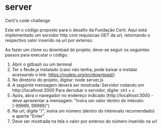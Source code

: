 # server
Certi's code challenge

Este eh o código proposto para o desafio da Fundação Certi.
Aqui está implementado um servidor http com requisicao GET da url, retornando o respectivo valor inserido na url por extenso.

Ao fazer um clone ou download do projeto, deve-se seguir os seguintes passos para executar o código:
1. Abrir o gitbash ou um termnal
2. Ter o Node.js instalado (caso não tenha, pode baixar e instalar acessando o link: https://nodejs.org/en/download/)
3. No diretório do projeto, digitar: node server.js
4. A seguinte mensagem deverá ser mostrada:
	Servidor rodando em http://localhost:3000
	Para derrubar o servidor, digite: ctrl + c
5. Após, abra o navegador no endereço indicado (http://localhost:3000 - deve apresentar a mensagem: "Insira um valor dentro do intevalo: [-99999, 99999]")
6. Na url, digite "/", insira um número (dentro do interevalo recomendado) e aperte "Enter"
7. Deve ser mostrada na tela o valor por extenso do número inserido na url